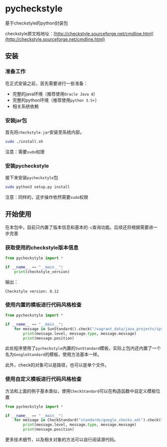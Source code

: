 # pycheckstyle

基于checkstyle的python封装包

checkstyle原文档地址：[http://checkstyle.sourceforge.net/cmdline.html](http://checkstyle.sourceforge.net/cmdline.html)

## 安装
### 准备工作

在正式安装之前，首先需要进行一些准备：

* 完整的java环境（推荐使用`Oracle Java 8`）
* 完整的python环境（推荐使用`python 3.5+`）
* 相关系统依赖

### 安装jar包

首先将`checkstyle.jar`安装至系统内部。

```bash
sudo ./install.sh
```

注意：需要`sudo`权限

### 安装pycheckstyle

接下来安装`pycheckstyle`包

```bash
sudo python3 setup.py install
```

注意：同样的，这步操作依然需要`sudo`权限

## 开始使用

在本包中，目前只内置了版本信息和基本的`-c`查询功能。后续还将根据需要进一步完善

### 获取使用的checkstyle版本信息

```python
from pycheckstyle import *

if __name__ == "__main__":
    print(checkstyle_version)

```

输出：

```
Checkstyle version: 8.12
```

### 使用内置的模板进行代码风格检查

```python
from pycheckstyle import *

if __name__ == "__main__":
    for message in SunStandard().check("/vagrant_data/java_projects/ips-project"):
        print(message.level, message.type, message.message)
        print(message.position)

```

此处程序使用了`pycheckstyle`内置的`SunStandard`模板，实际上包内还内置了一个名为`GoogleStandard`的模板，使用方法基本一样。

此外，check的对象可以是路径，也可以是单个文件。

### 使用自定义模板进行代码风格检查

方法和上面的例子基本类似，使用`CheckStandard`可以在构造函数中自定义模板位置

```python
from pycheckstyle import *

if __name__ == "__main__":
    for message in CheckStandard("standards/google_checks.xml").check("/vagrant_data/java_projects/ips-project"):
        print(message.level, message.type, message.message)
        print(message.position)

```

更多技术细节，以及相关对象的方法可以自行阅读源代码。